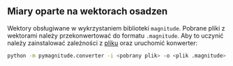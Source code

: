 ## Miary oparte na wektorach osadzen

Wektory obsługiwane w wykrzystaniem biblioteki `magnitude`. Pobrane pliki z wektorami należy przekonwertować do formatu `.magnitude`. Aby to uczynić należy zainstalować zależności z [pliku](magnitude-converter-requirements.txt) oraz uruchomić konwerter:

```bash
python -m pymagnitude.converter -i <pobrany plik> -o <plik .magnitude>
```  